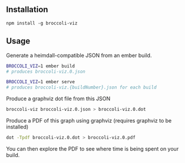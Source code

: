 ## Installation

`npm install -g broccoli-viz`

## Usage

Generate a heimdall-compatible JSON from an ember build.

```sh
BROCCOLI_VIZ=1 ember build
# produces broccoli-viz.0.json

BROCCOLI_VIZ=1 ember serve
# produces broccoli-viz.{buildNumber}.json for each build
```

Produce a graphviz dot file from this JSON

```sh
broccoli-viz broccoli-viz.0.json > broccoli-viz.0.dot
```

Produce a PDF of this graph using graphviz (requires graphviz to be installed)

```sh
dot -Tpdf broccoli-viz.0.dot > broccoli-viz.0.pdf
```

You can then explore the PDF to see where time is being spent on your build.
